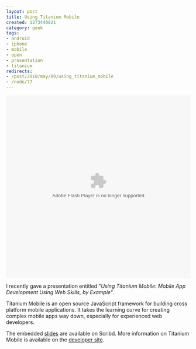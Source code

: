 ```yaml
--- 
layout: post
title: Using Titanium Mobile
created: 1273440821
category: geek
tags:
- android
- iphone
- mobile
- open
- presentation
- titanium
redirects:
- /post/2010/may/09/using_titanium_mobile
- /node/77
---
```

<object id="doc_312628330646763" name="doc_312628330646763" height="500" width="100%" type="application/x-shockwave-flash" data="http://d1.scribdassets.com/ScribdViewer.swf" style="outline:none;" rel="media:presentation" resource="http://d1.scribdassets.com/ScribdViewer.swf?document_id=31118485&amp;access_key=key-l76exl75nd4wp34jefl&amp;page=1&amp;viewMode=slideshow" xmlns:media="http://search.yahoo.com/searchmonkey/media/" xmlns:dc="http://purl.org/dc/terms/" > <param name="movie" value="http://d1.scribdassets.com/ScribdViewer.swf"> <param name="wmode" value="opaque"> <param name="bgcolor" value="#ffffff"> <param name="allowFullScreen" value="true"> <param name="allowScriptAccess" value="always"> <param name="FlashVars" value="document_id=31118485&amp;access_key=key-l76exl75nd4wp34jefl&amp;page=1&amp;viewMode=slideshow"> <embed id="doc_312628330646763" name="doc_312628330646763" src="http://d1.scribdassets.com/ScribdViewer.swf?document_id=31118485&amp;access_key=key-l76exl75nd4wp34jefl&amp;page=1&amp;viewMode=slideshow" type="application/x-shockwave-flash" allowscriptaccess="always" allowfullscreen="true" height="500" width="100%" wmode="opaque" bgcolor="#ffffff"></embed> </object>

I recently gave a presentation entitled "_Using Titanium Mobile: Mobile App Development Using Web Skills, by Example_".

Titanium Mobile is an open source JavaScript framework for building cross platform mobile applications. It takes the learning curve for creating complex mobile apps way down, especially for experienced web developers.

The embedded <a href="http://www.scribd.com/documents/31118485/Using-Titanium-Mobile">slides</a> are available on Scribd. More information on Titanium Mobile is available on the <a href="http://developer.appcelerator.com/">developer site</a>.
